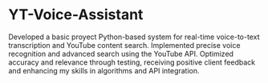 # YT-Voice-Assistant
Developed a basic proyect Python-based system for real-time voice-to-text transcription and YouTube content search. Implemented precise voice recognition and advanced search using the YouTube API. Optimized accuracy and relevance through testing, receiving positive client feedback and enhancing my skills in algorithms and API integration.
